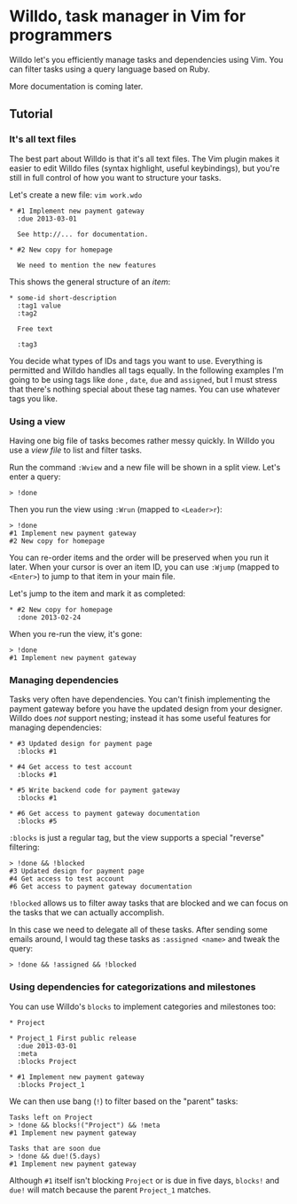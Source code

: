 # Willdo, task manager in Vim for programmers

Willdo let's you efficiently manage tasks and dependencies using Vim.
You can filter tasks using a query language based on Ruby.

More documentation is coming later.

## Tutorial

### It's all text files

The best part about Willdo is that it's all text files. The Vim plugin
makes it easier to edit Willdo files (syntax highlight, useful
keybindings), but you're still in full control of how you want to
structure your tasks.

Let's create a new file: `vim work.wdo`

```wdo
* #1 Implement new payment gateway
  :due 2013-03-01

  See http://... for documentation.

* #2 New copy for homepage
  
  We need to mention the new features
```

This shows the general structure of an *item*:

```
* some-id short-description
  :tag1 value
  :tag2

  Free text

  :tag3
```

You decide what types of IDs and tags you want to use. Everything is
permitted and Willdo handles all tags equally. In the following examples
I'm going to be using tags like `done` , `date`, `due` and `assigned`,
but I must stress that there's nothing special about these tag names.
You can use whatever tags you like.

### Using a view

Having one big file of tasks becomes rather messy quickly. In Willdo you
use a *view file* to list and filter tasks.

Run the command `:Wview` and a new file will be shown in a split view.
Let's enter a query:

```wdov
> !done
```

Then you run the view using `:Wrun` (mapped to `<Leader>r`):

```wdov
> !done
#1 Implement new payment gateway
#2 New copy for homepage
```

You can re-order items and the order will be preserved when you run it
later. When your cursor is over an item ID, you can use `:Wjump` (mapped
to `<Enter>`) to jump to that item in your main file. 

Let's jump to the item and mark it as completed:

```wdo
* #2 New copy for homepage
  :done 2013-02-24
```

When you re-run the view, it's gone:

```wdov
> !done
#1 Implement new payment gateway
```

### Managing dependencies

Tasks very often have dependencies. You can't finish implementing the
payment gateway before you have the updated design from your designer.
Willdo does *not* support nesting; instead it has some useful features
for managing dependencies:

```wdo
* #3 Updated design for payment page
  :blocks #1

* #4 Get access to test account
  :blocks #1

* #5 Write backend code for payment gateway 
  :blocks #1

* #6 Get access to payment gateway documentation
  :blocks #5
```

`:blocks` is just a regular tag, but the view supports a special
"reverse" filtering:

```wdov
> !done && !blocked
#3 Updated design for payment page
#4 Get access to test account
#6 Get access to payment gateway documentation
```

`!blocked` allows us to filter away tasks that are blocked and we can
focus on the tasks that we can actually accomplish.

In this case we need to delegate all of these tasks. After sending some
emails around, I would tag these tasks as `:assigned <name>` and tweak
the query:

```wdov
> !done && !assigned && !blocked
```

### Using dependencies for categorizations and milestones

You can use Willdo's `blocks` to implement categories and milestones
too:

```wdo
* Project

* Project_1 First public release
  :due 2013-03-01
  :meta
  :blocks Project

* #1 Implement new payment gateway
  :blocks Project_1
```

We can then use bang (`!`) to filter based on the "parent" tasks:

```wdov
Tasks left on Project
> !done && blocks!("Project") && !meta
#1 Implement new payment gateway

Tasks that are soon due
> !done && due!(5.days)
#1 Implement new payment gateway
```

Although `#1` itself isn't blocking `Project` or is due in five days,
`blocks!` and `due!` will match because the parent `Project_1` matches.

